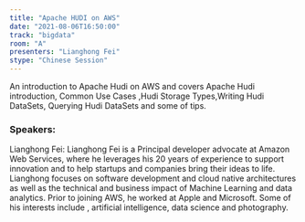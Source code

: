 ```yaml
---
title: "Apache HUDI on AWS"
date: "2021-08-06T16:50:00" 
track: "bigdata"
room: "A"
presenters: "Lianghong Fei"
stype: "Chinese Session"
---
```

An introduction to Apache Hudi on AWS and covers Apache Hudi introduction, Common Use Cases ,Hudi Storage Types,Writing Hudi DataSets, Querying Hudi DataSets and some of tips.
 ### Speakers: 
 Lianghong Fei: Lianghong Fei  is a Principal developer advocate at Amazon Web Services, where he leverages his 20 years of experience to support innovation and to help startups and companies bring their ideas to life. Lianghong focuses on software development  and cloud native  architectures as well as the technical and business impact of Machine Learning and data analytics. Prior to joining AWS, he worked at Apple  and Microsoft. Some of his interests include , artificial intelligence, data science and photography.